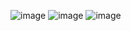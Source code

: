 ![image](https://github.com/Ludwigher/Ludwigher/assets/36985817/caf21fba-2d93-4ece-934a-998bf4b91b6e)
![image](https://github.com/Ludwigher/Ludwigher/assets/36985817/f307bee9-d110-4cc0-8dd7-3a3deedadf82)
![image](https://github.com/Ludwigher/Ludwigher/assets/36985817/dd2dfe25-1779-45a9-8779-99ef7255b17b)
